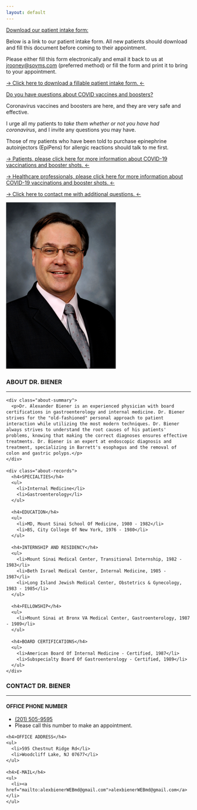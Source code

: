 ```yaml
---
layout: default
---
```


<a class="anchor" id="home"></a>

<div class="patient-intake-form-alert-frontpage">
  <p><u>Download our patient intake form:</u></p>
  <p>Below is a link to our patient intake form. All new patients should download and fill this document before coming to their appointment.</p>
  <p>Please either fill this form electronically and email it back to us at <a href="mailto:jrooney@sovms.com">jrooney@sovms.com</a> (preferred method) or fill the form and print it to bring to your appointment.</p>
  <p><a href="https://drive.google.com/file/d/1m8ioJLwBfpZpaHa3OFRLJTiqbQhBO3sU/">→ Click here to download a fillable patient intake form. ←</a></p>
</div>

<div class="covid-alert-frontpage">
  <p><u>Do you have questions about COVID vaccines and boosters?</u></p>
  <p>Coronavirus vaccines and boosters are here, and they are very safe and effective.</p>
  <p>I urge all my patients to <em>take them whether or not you have had coronavirus</em>, and I invite any questions you may have.</p>
  <p>Those of my patients who have been told to purchase epinephrine autoinjectors (EpiPens) for allergic reactions should talk to me first.</p>
  <p><a href="/COVID-19-for-patients">→ Patients, please click here for more information about COVID-19 vaccinations and booster shots. ←</a></p>
  <p><a href="/COVID-19-for-healthcare-professionals">→ Healthcare professionals, please click here for more information about COVID-19 vaccinations and booster shots. ←</a></p>
  <p><a href="/#contact">→ Click here to contact me with additional questions. ←</a></p>
</div>

<div class="home container">
  <img src="./Alexander-Biener.png" alt="Dr. Alex Biener, MD">
</div>

<a class="anchor" id="about"></a>

<div class="about container">
  <div class="container-heading">
    <h3>ABOUT DR. BIENER</h3>
    <hr>
  </div>

  <div class="about-content">

    <div class="about-summary">
      <p>Dr. Alexander Biener is an experienced physician with board certifications in gastroenterology and internal medicine. Dr. Biener strives for the "old-fashioned" personal approach to patient interaction while utilizing the most modern techniques. Dr. Biener always strives to understand the root causes of his patients' problems, knowing that making the correct diagnoses ensures effective treatments. Dr. Biener is an expert at endoscopic diagnosis and treatment, specializing in Barrett's esophagus and the removal of colon and gastric polyps.</p>
    </div>

    <div class="about-records">
      <h4>SPECIALTIES</h4>
      <ul>
        <li>Internal Medicine</li>
        <li>Gastroenterology</li>
      </ul>

      <h4>EDUCATION</h4>
      <ul>
        <li>MD, Mount Sinai School Of Medicine, 1980 - 1982</li>
        <li>BS, City College Of New York, 1976 - 1980</li>
      </ul>

      <h4>INTERNSHIP AND RESIDENCY</h4>
      <ul>
        <li>Mount Sinai Medical Center, Transitional Internship, 1982 - 1983</li>
        <li>Beth Israel Medical Center, Internal Medicine, 1985 - 1987</li>
        <li>Long Island Jewish Medical Center, Obstetrics & Gynecology, 1983 - 1985</li>
      </ul>

      <h4>FELLOWSHIP</h4>
      <ul>
        <li>Mount Sinai at Bronx VA Medical Center, Gastroenterology, 1987 - 1989</li>
      </ul>

      <h4>BOARD CERTIFICATIONS</h4>
      <ul>
        <li>American Board Of Internal Medicine - Certified, 1987</li>
        <li>Subspecialty Board Of Gastroenterology - Certified, 1989</li>
      </ul>
    </div>

  </div>
</div>

<a class="anchor" id="contact"></a>

<div class="contact container">
  <div class="container-heading">
    <h3>CONTACT DR. BIENER</h3>
    <hr>
  </div>

  <div class="contact-content">
    <h4>OFFICE PHONE NUMBER</h4>
    <ul>
      <li><a href="tel:+1-201-505-9595">(201) 505-9595</a></li>
      <li>Please call this number to make an appointment.</li>
    </ul>

    <h4>OFFICE ADDRESS</h4>
    <ul>
      <li>595 Chestnut Ridge Rd</li>
      <li>Woodcliff Lake, NJ 07677</li>
    </ul>

    <h4>E-MAIL</h4>
    <ul>
      <li><a href="mailto:alexbienerWEBmd@gmail.com">alexbienerWEBmd@gmail.com</a></li>
    </ul>

  </div>
</div>
